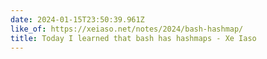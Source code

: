 ```yaml
---
date: 2024-01-15T23:50:39.961Z
like_of: https://xeiaso.net/notes/2024/bash-hashmap/
title: Today I learned that bash has hashmaps - Xe Iaso
---
```

